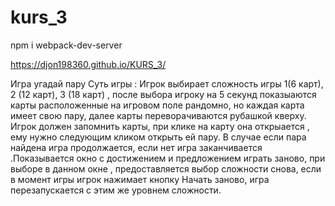 # kurs_3

npm i webpack-dev-server


https://djon198360.github.io/KURS_3/

Игра угадай пару
Суть игры :
Игрок выбирает сложность игры 1(6 карт), 2 (12 карт), 3 (18 карт) , после выбора игроку на 5 секунд показыаются карты расположенные на игровом поле рандомно, но каждая карта имеет свою пару, далее карты переворачиваются рубашкой кверху.
Игрок должен запомнить карты, при клике на карту она открыается , ему нужно следующим кликом открыть ей пару.
В случае если пара найдена игра продолжается, если нет игра заканчивается .Показывается окно с достижением и предложением играть заново, при выборе в данном окне , предоставляется выбор сложности снова, если в момент игры игрок нажимает кнопку Начать заново, игра перезапускается с этим же уровнем сложности.
